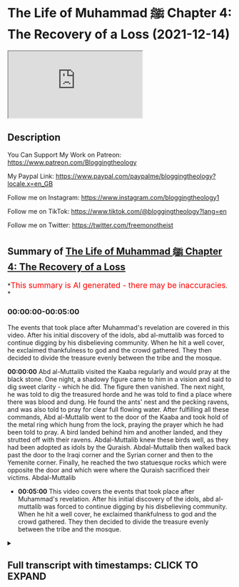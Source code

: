 # The Life of Muhammad ﷺ Chapter 4: The Recovery of a Loss (2021-12-14)

<iframe loading='lazy' allow='autoplay' src='https://www.youtube.com/embed/OfaguOrr-Hs'></iframe>

## Description

You Can Support My Work on Patreon:
<https://www.patreon.com/Bloggingtheology>

My Paypal Link:
<https://www.paypal.com/paypalme/bloggingtheology?locale.x=en_GB>

Follow me on Instagram:
<https://www.instagram.com/bloggingtheology1>

Follow me on TikTok:
<https://www.tiktok.com/@bloggingtheology?lang=en>

Follow me on Twitter:
<https://twitter.com/freemonotheist>

## Summary of [The Life of Muhammad ﷺ Chapter 4: The Recovery of a Loss](https://www.youtube.com/watch?v=OfaguOrr-Hs)

*<span style="color:red; font-size:125%">This summary is AI generated - there may be inaccuracies</span>. *

### <a onclick="modifyYTiframeseektime('0')">00:00:00-00:05:00</a>

The events that took place after Muhammad's revelation are covered in this video. After his initial discovery of the idols, abd al-muttalib was forced to continue digging by his disbelieving community. When he hit a well cover, he exclaimed thankfulness to god and the crowd gathered. They then decided to divide the treasure evenly between the tribe and the mosque.

**<a onclick="modifyYTiframeseektime('0')">00:00:00</a>** Abd al-Muttalib visited the Kaaba regularly and would pray at the black stone. One night, a shadowy figure came to him in a vision and said to dig sweet clarity - which he did. The figure then vanished. The next night, he was told to dig the treasured horde and he was told to find a place where there was blood and dung. He found the ants' nest and the pecking ravens, and was also told to pray for clear full flowing water. After fulfilling all these commands, Abd al-Muttalib went to the door of the Kaaba and took hold of the metal ring which hung from the lock, praying the prayer which he had been told to pray. A bird landed behind him and another landed, and they strutted off with their ravens. Abdal-Muttalib knew these birds well, as they had been adopted as idols by the Quraish. Abdal-Muttalib then walked back past the door to the Iraqi corner and the Syrian corner and then to the Yemenite corner. Finally, he reached the two statuesque rocks which were opposite the door and which were where the Quraish sacrificed their victims. Abdal-Muttalib

* **<a onclick="modifyYTiframeseektime('300')">00:05:00</a>** This video covers the events that took place after Muhammad's revelation. After his initial discovery of the idols, abd al-muttalib was forced to continue digging by his disbelieving community. When he hit a well cover, he exclaimed thankfulness to god and the crowd gathered. They then decided to divide the treasure evenly between the tribe and the mosque.

<details><summary><h2>Full transcript with timestamps: CLICK TO EXPAND</h2></summary>

<a onclick="modifyYTiframeseektime('1')">0:00:01</a> i continue to read from muhammad his  
<a onclick="modifyYTiframeseektime('4')">0:00:04</a> life based on the earliest sources by  
<a onclick="modifyYTiframeseektime('7')">0:00:07</a> martin lings  
<a onclick="modifyYTiframeseektime('15')">0:00:15</a> chapter 4 the recovery of a loss  
<a onclick="modifyYTiframeseektime('20')">0:00:20</a> adjoining the north west side of the  
<a onclick="modifyYTiframeseektime('23')">0:00:23</a> kaaba there is a small precinct  
<a onclick="modifyYTiframeseektime('25')">0:00:25</a> surrounded by a low semicircular wall  
<a onclick="modifyYTiframeseektime('30')">0:00:30</a> the two ends of the wall stop short of  
<a onclick="modifyYTiframeseektime('32')">0:00:32</a> the north and west corners of the house  
<a onclick="modifyYTiframeseektime('35')">0:00:35</a> leaving a passage for pilgrims  
<a onclick="modifyYTiframeseektime('39')">0:00:39</a> but many pilgrims make wide their circle  
<a onclick="modifyYTiframeseektime('41')">0:00:41</a> at this point and include the precinct  
<a onclick="modifyYTiframeseektime('44')">0:00:44</a> within their orbit  
<a onclick="modifyYTiframeseektime('46')">0:00:46</a> passing round the outside of the low  
<a onclick="modifyYTiframeseektime('49')">0:00:49</a> wall  
<a onclick="modifyYTiframeseektime('51')">0:00:51</a> the space within it is named hija  
<a onclick="modifyYTiframeseektime('54')">0:00:54</a> ishmael because the tombs of ishmael and  
<a onclick="modifyYTiframeseektime('57')">0:00:57</a> hagar lie beneath the stones which pave  
<a onclick="modifyYTiframeseektime('60')">0:01:00</a> it  
<a onclick="modifyYTiframeseektime('63')">0:01:03</a> so loved to be near the kaaba that he  
<a onclick="modifyYTiframeseektime('66')">0:01:06</a> would sometimes order a couch to be  
<a onclick="modifyYTiframeseektime('68')">0:01:08</a> spread for him in the hijra  
<a onclick="modifyYTiframeseektime('71')">0:01:11</a> and one night when he was sleeping there  
<a onclick="modifyYTiframeseektime('74')">0:01:14</a> a shadowy figure came to him in a vision  
<a onclick="modifyYTiframeseektime('77')">0:01:17</a> and said  
<a onclick="modifyYTiframeseektime('79')">0:01:19</a> dig sweet clarity  
<a onclick="modifyYTiframeseektime('82')">0:01:22</a> what is sweet clarity he asked but the  
<a onclick="modifyYTiframeseektime('84')">0:01:24</a> speaker vanished  
<a onclick="modifyYTiframeseektime('87')">0:01:27</a> he nonetheless felt such happiness and  
<a onclick="modifyYTiframeseektime('90')">0:01:30</a> peace of soul when he woke that he  
<a onclick="modifyYTiframeseektime('93')">0:01:33</a> determined to spend the next night in  
<a onclick="modifyYTiframeseektime('95')">0:01:35</a> the same place  
<a onclick="modifyYTiframeseektime('98')">0:01:38</a> the visitant returned and said  
<a onclick="modifyYTiframeseektime('100')">0:01:40</a> dig beneficence  
<a onclick="modifyYTiframeseektime('103')">0:01:43</a> but again his question received no  
<a onclick="modifyYTiframeseektime('105')">0:01:45</a> answer  
<a onclick="modifyYTiframeseektime('107')">0:01:47</a> the third night he used he was told  
<a onclick="modifyYTiframeseektime('110')">0:01:50</a> dig the treasured horde  
<a onclick="modifyYTiframeseektime('112')">0:01:52</a> and yet again the speaker vanished at  
<a onclick="modifyYTiframeseektime('114')">0:01:54</a> his questioning  
<a onclick="modifyYTiframeseektime('117')">0:01:57</a> but the fourth night the command was  
<a onclick="modifyYTiframeseektime('120')">0:02:00</a> dig zamzam  
<a onclick="modifyYTiframeseektime('122')">0:02:02</a> and this time when he said what is  
<a onclick="modifyYTiframeseektime('124')">0:02:04</a> zamzam the speaker said  
<a onclick="modifyYTiframeseektime('128')">0:02:08</a> dig her thou shalt not regret  
<a onclick="modifyYTiframeseektime('132')">0:02:12</a> for she is thine inheritance from my  
<a onclick="modifyYTiframeseektime('135')">0:02:15</a> greatest ancestor  
<a onclick="modifyYTiframeseektime('138')">0:02:18</a> dry she never will  
<a onclick="modifyYTiframeseektime('140')">0:02:20</a> nor fail to water all the pilgrim throng  
<a onclick="modifyYTiframeseektime('146')">0:02:26</a> then the speaker told him to look for a  
<a onclick="modifyYTiframeseektime('148')">0:02:28</a> place where there was blood and dung an  
<a onclick="modifyYTiframeseektime('152')">0:02:32</a> ants nest and pecking  
<a onclick="modifyYTiframeseektime('154')">0:02:34</a> ravens finally he was told to pray for  
<a onclick="modifyYTiframeseektime('158')">0:02:38</a> clear full flowing water that will water  
<a onclick="modifyYTiframeseektime('161')">0:02:41</a> god's pilgrims throughout their  
<a onclick="modifyYTiframeseektime('164')">0:02:44</a> pilgrimage  
<a onclick="modifyYTiframeseektime('166')">0:02:46</a> when dawn was breaking abd al-muttalib  
<a onclick="modifyYTiframeseektime('170')">0:02:50</a> left rose and left the hija at the north  
<a onclick="modifyYTiframeseektime('173')">0:02:53</a> corner of the holy house which is called  
<a onclick="modifyYTiframeseektime('175')">0:02:55</a> the iraqi corner  
<a onclick="modifyYTiframeseektime('177')">0:02:57</a> then he walked along the north east wall  
<a onclick="modifyYTiframeseektime('180')">0:03:00</a> at the other end of which is the door of  
<a onclick="modifyYTiframeseektime('183')">0:03:03</a> the kaaba  
<a onclick="modifyYTiframeseektime('184')">0:03:04</a> and passing this he stopped a few feet  
<a onclick="modifyYTiframeseektime('188')">0:03:08</a> beyond it at the east corner where he  
<a onclick="modifyYTiframeseektime('191')">0:03:11</a> reverently kissed the black stone  
<a onclick="modifyYTiframeseektime('194')">0:03:14</a> from there he began the right of the  
<a onclick="modifyYTiframeseektime('197')">0:03:17</a> rounds going back past the door to the  
<a onclick="modifyYTiframeseektime('200')">0:03:20</a> iraqi corner across the hija to the west  
<a onclick="modifyYTiframeseektime('203')">0:03:23</a> corner the syrian corner and thence to  
<a onclick="modifyYTiframeseektime('206')">0:03:26</a> the yemenite corner which is towards the  
<a onclick="modifyYTiframeseektime('209')">0:03:29</a> south  
<a onclick="modifyYTiframeseektime('211')">0:03:31</a> the children of abraham are like the  
<a onclick="modifyYTiframeseektime('214')">0:03:34</a> lines of ishmael and isaac  
<a onclick="modifyYTiframeseektime('216')">0:03:36</a> go round their sanctuaries with a  
<a onclick="modifyYTiframeseektime('218')">0:03:38</a> movement opposite to that of the sun  
<a onclick="modifyYTiframeseektime('223')">0:03:43</a> as he walked from the yemenite corner to  
<a onclick="modifyYTiframeseektime('225')">0:03:45</a> the black stone he could see the dark  
<a onclick="modifyYTiframeseektime('228')">0:03:48</a> slope of abu kubais  
<a onclick="modifyYTiframeseektime('231')">0:03:51</a> and beyond it the further eastern hills  
<a onclick="modifyYTiframeseektime('234')">0:03:54</a> sharply outlined against the yellow  
<a onclick="modifyYTiframeseektime('237')">0:03:57</a> light  
<a onclick="modifyYTiframeseektime('238')">0:03:58</a> seven times he went the round and each  
<a onclick="modifyYTiframeseektime('241')">0:04:01</a> time the light appreciably brighter  
<a onclick="modifyYTiframeseektime('245')">0:04:05</a> for in arabia the dawns and the dusks  
<a onclick="modifyYTiframeseektime('248')">0:04:08</a> are brief  
<a onclick="modifyYTiframeseektime('250')">0:04:10</a> having fulfilled the right he went from  
<a onclick="modifyYTiframeseektime('252')">0:04:12</a> the black stone to the door and  
<a onclick="modifyYTiframeseektime('255')">0:04:15</a> taking hold of the metal ring which hung  
<a onclick="modifyYTiframeseektime('258')">0:04:18</a> from the lock  
<a onclick="modifyYTiframeseektime('259')">0:04:19</a> he prayed the prayer which he had been  
<a onclick="modifyYTiframeseektime('261')">0:04:21</a> told to pray  
<a onclick="modifyYTiframeseektime('265')">0:04:25</a> there was a sound of wings and a bird  
<a onclick="modifyYTiframeseektime('268')">0:04:28</a> alighted in the sand behind him  
<a onclick="modifyYTiframeseektime('271')">0:04:31</a> then another bird alighted and having  
<a onclick="modifyYTiframeseektime('273')">0:04:33</a> finished his supplication he turned and  
<a onclick="modifyYTiframeseektime('276')">0:04:36</a> watched them strut with their raven's  
<a onclick="modifyYTiframeseektime('279')">0:04:39</a> gate towards the two statuesque rocks  
<a onclick="modifyYTiframeseektime('283')">0:04:43</a> which had which were about a hundred  
<a onclick="modifyYTiframeseektime('286')">0:04:46</a> yards away almost opposite the door  
<a onclick="modifyYTiframeseektime('290')">0:04:50</a> these had been adopted as idols  
<a onclick="modifyYTiframeseektime('294')">0:04:54</a> and it was between them that the quraish  
<a onclick="modifyYTiframeseektime('296')">0:04:56</a> sacrificed their victims  
<a onclick="modifyYTiframeseektime('299')">0:04:59</a> abdal muttalib knew well as did the  
<a onclick="modifyYTiframeseektime('302')">0:05:02</a> ravens that there was always blood in  
<a onclick="modifyYTiframeseektime('305')">0:05:05</a> the sand at that place  
<a onclick="modifyYTiframeseektime('308')">0:05:08</a> there was also dung  
<a onclick="modifyYTiframeseektime('310')">0:05:10</a> and going up to it he now saw that there  
<a onclick="modifyYTiframeseektime('313')">0:05:13</a> was an ants nest  
<a onclick="modifyYTiframeseektime('316')">0:05:16</a> he went to his house and took two  
<a onclick="modifyYTiframeseektime('318')">0:05:18</a> pickaxes one of which were his was for  
<a onclick="modifyYTiframeseektime('322')">0:05:22</a> his son harith whom he brought with him  
<a onclick="modifyYTiframeseektime('324')">0:05:24</a> to the place where he knew that he must  
<a onclick="modifyYTiframeseektime('328')">0:05:28</a> dig  
<a onclick="modifyYTiframeseektime('329')">0:05:29</a> the thud of the talls in the sand and  
<a onclick="modifyYTiframeseektime('332')">0:05:32</a> the unusual sight for the courtyard  
<a onclick="modifyYTiframeseektime('335')">0:05:35</a> could be seen from all sides  
<a onclick="modifyYTiframeseektime('337')">0:05:37</a> soon attracted a crowd  
<a onclick="modifyYTiframeseektime('340')">0:05:40</a> and despite the respect generally felt  
<a onclick="modifyYTiframeseektime('343')">0:05:43</a> for abd al mutalib it was not long  
<a onclick="modifyYTiframeseektime('346')">0:05:46</a> before some of them protested that it  
<a onclick="modifyYTiframeseektime('349')">0:05:49</a> was sacrilege to dig at the place of  
<a onclick="modifyYTiframeseektime('352')">0:05:52</a> sacrifice between the idols and that he  
<a onclick="modifyYTiframeseektime('355')">0:05:55</a> must stop  
<a onclick="modifyYTiframeseektime('358')">0:05:58</a> he said he would not  
<a onclick="modifyYTiframeseektime('361')">0:06:01</a> and told harith to stand by him and see  
<a onclick="modifyYTiframeseektime('364')">0:06:04</a> that no one interfered with his digging  
<a onclick="modifyYTiframeseektime('368')">0:06:08</a> it was a tense moment and the outcome  
<a onclick="modifyYTiframeseektime('372')">0:06:12</a> could have been unpleasant  
<a onclick="modifyYTiframeseektime('375')">0:06:15</a> but the two hashemites were determined  
<a onclick="modifyYTiframeseektime('377')">0:06:17</a> and united whereas the onlookers have  
<a onclick="modifyYTiframeseektime('381')">0:06:21</a> been taken by surprise  
<a onclick="modifyYTiframeseektime('384')">0:06:24</a> nor did these idols issaf and na ila  
<a onclick="modifyYTiframeseektime('388')">0:06:28</a> hold a high rank among the idols of  
<a onclick="modifyYTiframeseektime('391')">0:06:31</a> mecca  
<a onclick="modifyYTiframeseektime('392')">0:06:32</a> and some even said that they were a  
<a onclick="modifyYTiframeseektime('395')">0:06:35</a> jerunite man and woman who had been  
<a onclick="modifyYTiframeseektime('397')">0:06:37</a> turned to stone for profaning the kaaba  
<a onclick="modifyYTiframeseektime('402')">0:06:42</a> so abd al-muttalib continued to dig  
<a onclick="modifyYTiframeseektime('405')">0:06:45</a> without any actual move been made to  
<a onclick="modifyYTiframeseektime('408')">0:06:48</a> stop him  
<a onclick="modifyYTiframeseektime('409')">0:06:49</a> and some of the people were already  
<a onclick="modifyYTiframeseektime('412')">0:06:52</a> leaving the sanctuary  
<a onclick="modifyYTiframeseektime('413')">0:06:53</a> when  
<a onclick="modifyYTiframeseektime('414')">0:06:54</a> suddenly he struck the wells stone  
<a onclick="modifyYTiframeseektime('418')">0:06:58</a> covering and uttered a cry of  
<a onclick="modifyYTiframeseektime('421')">0:07:01</a> thanksgiving to god  
<a onclick="modifyYTiframeseektime('424')">0:07:04</a> the crowd reassembled and increased and  
<a onclick="modifyYTiframeseektime('427')">0:07:07</a> when he began to dig out the treasure  
<a onclick="modifyYTiframeseektime('430')">0:07:10</a> which jerhum had buried there  
<a onclick="modifyYTiframeseektime('432')">0:07:12</a> everyone claimed the right to a share of  
<a onclick="modifyYTiframeseektime('435')">0:07:15</a> it  
<a onclick="modifyYTiframeseektime('436')">0:07:16</a> abd al-mutaleb agreed that lots should  
<a onclick="modifyYTiframeseektime('439')">0:07:19</a> be cast for each object  
<a onclick="modifyYTiframeseektime('442')">0:07:22</a> as to whether it should be kept in the  
<a onclick="modifyYTiframeseektime('444')">0:07:24</a> sanctuary  
<a onclick="modifyYTiframeseektime('445')">0:07:25</a> or go with him personally or be divided  
<a onclick="modifyYTiframeseektime('448')">0:07:28</a> amongst the tribe  
<a onclick="modifyYTiframeseektime('451')">0:07:31</a> this had become the recognized way of  
<a onclick="modifyYTiframeseektime('454')">0:07:34</a> deciding an issue of doubt  
<a onclick="modifyYTiframeseektime('457')">0:07:37</a> and it was done by means of divining  
<a onclick="modifyYTiframeseektime('459')">0:07:39</a> arrows inside the kaaba  
<a onclick="modifyYTiframeseektime('462')">0:07:42</a> in front of the moabite idol hubal  
<a onclick="modifyYTiframeseektime('466')">0:07:46</a> in this instance some of the treasure  
<a onclick="modifyYTiframeseektime('469')">0:07:49</a> went to the kaaba and some to abd  
<a onclick="modifyYTiframeseektime('472')">0:07:52</a> al-muttalib  
<a onclick="modifyYTiframeseektime('473')">0:07:53</a> but none of it to the croatia in general  
<a onclick="modifyYTiframeseektime('478')">0:07:58</a> it was also agreed that the clan of  
<a onclick="modifyYTiframeseektime('480')">0:08:00</a> hashim should have charge of zamzam  
<a onclick="modifyYTiframeseektime('484')">0:08:04</a> itself  
<a onclick="modifyYTiframeseektime('485')">0:08:05</a> since in any case it was their function  
<a onclick="modifyYTiframeseektime('488')">0:08:08</a> to water the pilgrims  
<a onclick="modifyYTiframeseektime('492')">0:08:12</a> that was chapter four the recovery of a  
<a onclick="modifyYTiframeseektime('495')">0:08:15</a> loss  
<a onclick="modifyYTiframeseektime('496')">0:08:16</a> till next time  

</details>
